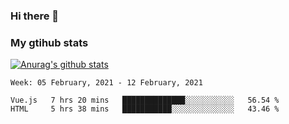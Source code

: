 ### Hi there 👋

### My gtihub stats

[![Anurag's github stats](https://github-readme-stats.vercel.app/api?username=gaozhidong)](https://github.com/gaozhidong/github-readme-stats)

<!--START_SECTION:waka-->
```text
Week: 05 February, 2021 - 12 February, 2021

Vue.js   7 hrs 20 mins   ██████████████░░░░░░░░░░░   56.54 % 
HTML     5 hrs 38 mins   ███████████░░░░░░░░░░░░░░   43.46 % 
```
<!--END_SECTION:waka-->